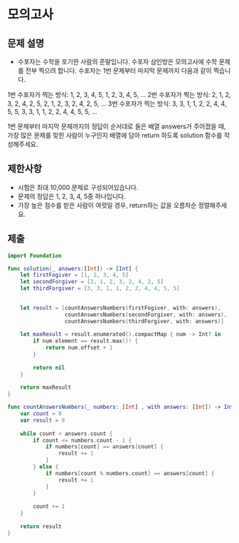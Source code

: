 # 모의고사
## 문제 설명
- 수포자는 수학을 포기한 사람의 준말입니다. 수포자 삼인방은 모의고사에 수학 문제를 전부 찍으려 합니다. 수포자는 1번 문제부터 마지막 문제까지 다음과 같이 찍습니다.

1번 수포자가 찍는 방식: 1, 2, 3, 4, 5, 1, 2, 3, 4, 5, ...
2번 수포자가 찍는 방식: 2, 1, 2, 3, 2, 4, 2, 5, 2, 1, 2, 3, 2, 4, 2, 5, ...
3번 수포자가 찍는 방식: 3, 3, 1, 1, 2, 2, 4, 4, 5, 5, 3, 3, 1, 1, 2, 2, 4, 4, 5, 5, ...

1번 문제부터 마지막 문제까지의 정답이 순서대로 들은 배열 answers가 주어졌을 때, 가장 많은 문제를 맞힌 사람이 누구인지 배열에 담아 return 하도록 solution 함수를 작성해주세요.


## 제한사항
- 시험은 최대 10,000 문제로 구성되어있습니다.
- 문제의 정답은 1, 2, 3, 4, 5중 하나입니다.
- 가장 높은 점수를 받은 사람이 여럿일 경우, return하는 값을 오름차순 정렬해주세요.

## 제출

```swift
import Foundation

func solution(_ answers:[Int]) -> [Int] {
    let firstFogiver = [1, 2, 3, 4, 5]
    let secondForgiver = [2, 1, 2, 3, 2, 4, 2, 5]
    let thirdForgiver = [3, 3, 1, 1, 2, 2, 4, 4, 5, 5]

    
    let result = [countAnswersNumbers(firstFogiver, with: answers),
                  countAnswersNumbers(secondForgiver, with: answers),
                  countAnswersNumbers(thirdForgiver, with: answers)]
    
    let maxResult = result.enumerated().compactMap { num -> Int? in
        if num.element == result.max()! {
            return num.offset + 1
        }
        
        return nil
    }
    
    return maxResult
}

func countAnswersNumbers(_ numbers: [Int] , with answers: [Int]) -> Int {
    var count = 0
    var result = 0
    
    while count < answers.count {
        if count <= numbers.count - 1 {
            if numbers[count] == answers[count] {
                result += 1
            }
        } else {
            if numbers[count % numbers.count] == answers[count] {
                result += 1
            }
        }
        
        count += 1
    }
    
    return result
}
```
